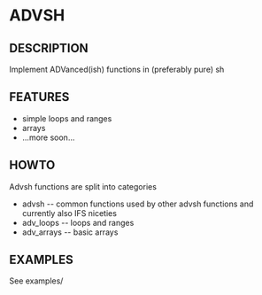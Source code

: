 # ADVSH

## DESCRIPTION

Implement ADVanced(ish) functions in (preferably pure) sh

## FEATURES
- simple loops and ranges
- arrays
- ...more soon...

## HOWTO

Advsh functions are split into categories
- advsh -- common functions used by other advsh functions and currently also IFS niceties
- adv_loops -- loops and ranges
- adv_arrays -- basic arrays

## EXAMPLES

See examples/
